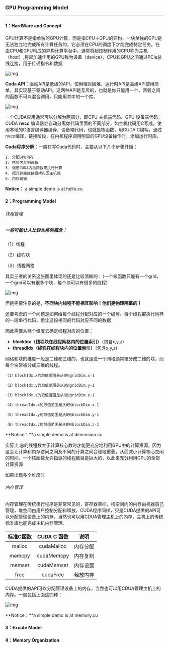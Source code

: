 ### GPU Programming Model

------

#### 1：HardWare and Concept

GPU计算不是指单独的GPU计算，而是指CPU＋GPU的异构，一块单独的GPU是无法独立地完成所有计算任务的，它必须在CPU的调度下才能完成特定任务。在由CPU和GPU构成的异构计算平台中，通常将起控制作用的CPU称为主机（host）,将起加速作用的GPU称为设备（device），CPU和GPU之间通过PCIe总线连接，用于传递指令和数据

![img](https://face2ai.com/CUDA-F-1-1-%E5%BC%82%E6%9E%84%E8%AE%A1%E7%AE%97-CUDA/1.png)

**Cuda API**：驱动API是低级的API，使用相对困难，运行时API是高级API使用简单，其实现基于驱动API。这两种API是互斥的，也就是你只能用一个，两者之间的函数不可以混合调用，只能用其中的一个库。

![img](https://face2ai.com/CUDA-F-1-1-%E5%BC%82%E6%9E%84%E8%AE%A1%E7%AE%97-CUDA/5.png)

一个CUDA应用通常可以分解为两部分，即CPU 主机端代码、GPU 设备端代码，CUDA **nvcc** 编译器会自动分离你代码里面的不同部分，如主机代码用C写成，使用本地的C语言编译器编译，设备端代码，也就是核函数，用CUDA C编写，通过nvcc编译，链接阶段，在内核程序调用明显的GPU设备操作时，添加运行时库。

**Cuda程序分解**：一般在写Cuda代码时，主要从以下几个步骤开始：

```
1. 分配GPU内存
2. 拷贝内存到设备
3. 调用CUDA内核函数来执行计算
4. 把计算完成数据拷贝回主机端
5. 内存销毁
```

**Notice：** a simple demo is at hello.cu



#### 2：Programming Model

###### 线程管理

##### 一些可能让人比较头疼的概念：

（1）线程

（2）线程块

（3）线程网格

其实三者的关系这张图里体现的还是比较清晰的：（一个核函数只能有一个grid，一个grid可以有很多个块，每个块可以有很多的线程）

![img](https://face2ai.com/CUDA-F-2-0-CUDA%E7%BC%96%E7%A8%8B%E6%A8%A1%E5%9E%8B%E6%A6%82%E8%BF%B01/4.png)

但是需要注意的是，**不同块内线程不能相互影响！他们是物理隔离的！**

还要考虑的一个问题是如何给每个线程分配对应的一个编号，每个线程都执行同样的一段串行代码，但让这段相同的代码对应不同的数据

因此需要从两个维度去确定线程对应的位置：

- **blockIdx（线程块在线程网格内的位置索引）**（包含x,y,z）
- **threadIdx（线程在线程块内的位置索引）**（包含x,y,z)

网格和块的维度一般是二维和三维的，也就是说一个网格通常被分成二维的块，而每个块常被分成三维的线程。

```
（1〕blockIdx.x的取值范围是从0到gridDim.x-1 

（2）blockIdx.y的取值范围是从0到gridDim.y-1 

（3）blockIdx.z的取值范围是从0到gridDim.z-1 

（4）threadIdx.x的取值范围是从0到blockDim.x-1  

（5）threadIdx.y的取值范围是从0到blockDim.y-1 

（6）threadIdx.z的取值范围是从0到blockDim.z-1 
```

**Notice：**a simple demo is at dimension.cu

实际上,总的线程数大于计算核心数时才能更充分地利用GPU中的计算资源，因为这会让计算和内存访问之间及不同的计算之间合理地重叠，从而减小计算核心空闲的时间。一个核函数允许指派的线程数目是巨大的，以此来充分利用GPU的全部计算资源

如果出现多个维度时



###### 内存管理

内存管理在传统串行程序是非常常见的，寄存器空间，栈空间内的内存由机器自己管理，堆空间由用户控制分配和释放，CUDA程序同样，只是CUDA提供的API可以分配管理设备上的内存，当然也可以用CDUA管理主机上的内存，主机上的传统标准库也能完成主机内存管理。

| 标准C函数 | CUDA C 函数 |   说明   |
| :-------: | :---------: | :------: |
|  malloc   | cudaMalloc  | 内存分配 |
|  memcpy   | cudaMemcpy  | 内存复制 |
|  memset   | cudaMemset  | 内存设置 |
|   free    |  cudaFree   | 释放内存 |

CUDA提供的API可以分配管理设备上的内存，当然也可以用CDUA管理主机上的内存。一般包括上面这四种：

![img](https://face2ai.com/CUDA-F-2-0-CUDA%E7%BC%96%E7%A8%8B%E6%A8%A1%E5%9E%8B%E6%A6%82%E8%BF%B01/3.png)

**Notice：**a simple demo is at memory.cu



#### 3：Excute Model



#### 4：Memory Organization

